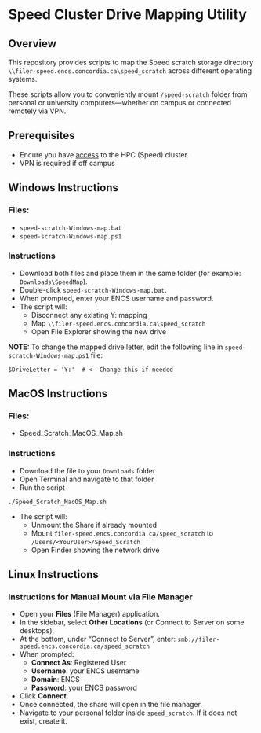 # Speed Cluster Drive Mapping Utility

## Overview

This repository provides scripts to map the Speed scratch storage directory `\\filer-speed.encs.concordia.ca\speed_scratch` across different operating systems.

These scripts allow you to conveniently mount  `/speed-scratch` folder from personal or university computers—whether on campus or connected remotely via VPN.

## Prerequisites

- Encure you have [access](https://nag-devops.github.io/speed-hpc/#requesting-access) to the HPC (Speed) cluster.
- VPN is required if off campus

## Windows Instructions

### Files:
- `speed-scratch-Windows-map.bat`
- `speed-scratch-Windows-map.ps1`

### Instructions
- Download both files and place them in the same folder (for example: `Downloads\SpeedMap`).
- Double-click `speed-scratch-Windows-map.bat`.
- When prompted, enter your ENCS username and password.
- The script will:
    - Disconnect any existing Y: mapping
    - Map `\\filer-speed.encs.concordia.ca\speed_scratch`
    - Open File Explorer showing the new drive

**NOTE:** To change the mapped drive letter, edit the following line in `speed-scratch-Windows-map.ps1` file:
```
$DriveLetter = 'Y:'  # <- Change this if needed
```

## MacOS Instructions

### Files:
- Speed_Scratch_MacOS_Map.sh

### Instructions
- Download the file to your `Downloads` folder
- Open Terminal and navigate to that folder
- Run the script
```
./Speed_Scratch_MacOS_Map.sh
```
- The script will:
    - Unmount the Share if already mounted
    - Mount `filer-speed.encs.concordia.ca/speed_scratch` to `/Users/<YourUser>/Speed_Scratch`
    - Open Finder showing the network drive

## Linux Instructions

### Instructions for Manual Mount via File Manager
- Open your **Files** (File Manager) application.
- In the sidebar, select **Other Locations** (or Connect to Server on some desktops).
- At the bottom, under “Connect to Server”, enter: `smb://filer-speed.encs.concordia.ca/speed_scratch`
- When prompted:
  - **Connect As**: Registered User
  - **Username**: your ENCS username
  - **Domain**: ENCS
  - **Password**: your ENCS password
- Click **Connect**.
- Once connected, the share will open in the file manager.
- Navigate to your personal folder inside `speed_scratch`. If it does not exist, create it.